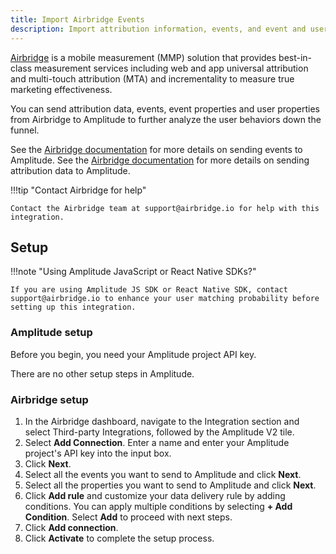 ```yaml
---
title: Import Airbridge Events
description: Import attribution information, events, and event and user properties from Airbridge in just a few clicks.
---
```


[Airbridge](https://www.airbridge.io) is a mobile measurement (MMP) solution that provides best-in-class measurement services including web and app universal attribution and multi-touch attribution (MTA) and incrementality to measure true marketing effectiveness.

You can send attribution data, events, event properties and user properties from Airbridge to Amplitude to further analyze the user behaviors down the funnel. 

See the [Airbridge documentation](https://help.airbridge.io/hc/en-us/articles/900005331643#amplitude-v2-integration-http-api) for more details on sending events to Amplitude. See the [Airbridge documentation](https://help.airbridge.io/hc/en-us/articles/900005331643#amplitude-v1-integration-attribution-api) for more details on sending attribution data to Amplitude. 

!!!tip "Contact Airbridge for help"

    Contact the Airbridge team at support@airbridge.io for help with this integration.

## Setup

!!!note "Using Amplitude JavaScript or React Native SDKs?"

    If you are using Amplitude JS SDK or React Native SDK, contact support@airbridge.io to enhance your user matching probability before setting up this integration.

### Amplitude setup 

Before you begin, you need your Amplitude project API key. 

There are no other setup steps in Amplitude.

### Airbridge setup

1. In the Airbridge dashboard, navigate to the Integration section and select Third-party Integrations, followed by the Amplitude V2 tile.
2. Select **Add Connection**. Enter a name and enter your Amplitude project's API key into the input box. 
3. Click **Next**.
4. Select all the events you want to send to Amplitude and click **Next**.
5. Select all the properties you want to send to Amplitude and click **Next**.
6. Click **Add rule** and customize your data delivery rule by adding conditions. You can apply multiple conditions by selecting **+ Add Condition**. Select **Add** to proceed with next steps.
7. Click **Add connection**.
8. Click **Activate** to complete the setup process.